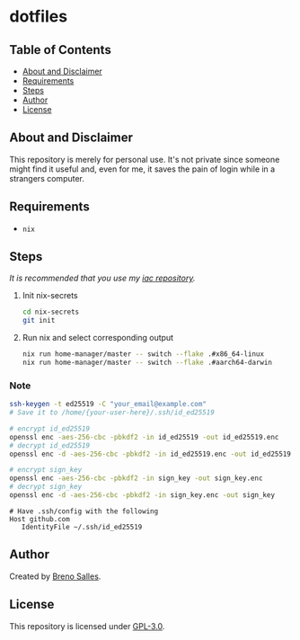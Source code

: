 # dotfiles

## Table of Contents

- [About and Disclaimer](#about-and-disclaimer)
- [Requirements](#requirements)
- [Steps](#steps)
- [Author](#author)
- [License](#license)

## About and Disclaimer

This repository is merely for personal use. It's not private since someone might
find it useful and, even for me, it saves the pain of login while in a strangers
computer.

## Requirements

- `nix`

## Steps

_It is recommended that you use my
[iac repository](https://github.com/guergeiro/iac)._

1. Init nix-secrets
   ```bash
   cd nix-secrets
   git init
   ```

2. Run nix and select corresponding output
   ```bash
   nix run home-manager/master -- switch --flake .#x86_64-linux
   nix run home-manager/master -- switch --flake .#aarch64-darwin
   ```

### Note

```bash
ssh-keygen -t ed25519 -C "your_email@example.com"
# Save it to /home/{your-user-here}/.ssh/id_ed25519
```

```bash
# encrypt id_ed25519
openssl enc -aes-256-cbc -pbkdf2 -in id_ed25519 -out id_ed25519.enc
# decrypt id_ed25519
openssl enc -d -aes-256-cbc -pbkdf2 -in id_ed25519.enc -out id_ed25519

# encrypt sign_key
openssl enc -aes-256-cbc -pbkdf2 -in sign_key -out sign_key.enc
# decrypt sign_key
openssl enc -d -aes-256-cbc -pbkdf2 -in sign_key.enc -out sign_key
```

```
# Have .ssh/config with the following
Host github.com
   IdentityFile ~/.ssh/id_ed25519
```

## Author

Created by [Breno Salles](https://brenosalles.com).

## License

This repository is licensed under [GPL-3.0](./LICENSE).
